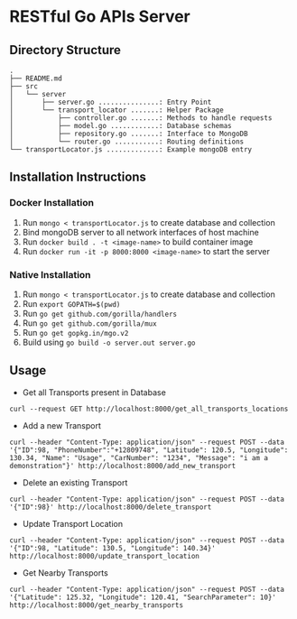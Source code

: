 # RESTful Go APIs Server

## Directory Structure
```
.
├── README.md
├── src
│   └── server
│       ├── server.go ...............: Entry Point
│       └── transport_locator .......: Helper Package
│           ├── controller.go .......: Methods to handle requests
│           ├── model.go ............: Database schemas
│           ├── repository.go .......: Interface to MongoDB
│           └── router.go ...........: Routing definitions
└── transportLocator.js .............: Example mongoDB entry
```

## Installation Instructions

### Docker Installation
1. Run `mongo < transportLocator.js` to create database and collection
2. Bind mongoDB server to all network interfaces of host machine
3. Run `docker build . -t <image-name>` to build container image
4. Run `docker run -it -p 8000:8000 <image-name>` to start the server

### Native Installation
1. Run `mongo < transportLocator.js` to create database and collection
2. Run `export GOPATH=$(pwd)`
3. Run `go get github.com/gorilla/handlers`
4. Run `go get github.com/gorilla/mux`
5. Run `go get gopkg.in/mgo.v2`
6. Build using `go build -o server.out server.go`

## Usage
* Get all Transports present in Database
```
curl --request GET http://localhost:8000/get_all_transports_locations
```
* Add a new Transport
```
curl --header "Content-Type: application/json" --request POST --data '{"ID":98, "PhoneNumber":"+12809748", "Latitude": 120.5, "Longitude": 130.34, "Name": "Usage", "CarNumber": "1234", "Message": "i am a demonstration"}' http://localhost:8000/add_new_transport
```
* Delete an existing Transport
```
curl --header "Content-Type: application/json" --request POST --data '{"ID":98}' http://localhost:8000/delete_transport
```
* Update Transport Location
```
curl --header "Content-Type: application/json" --request POST --data '{"ID":98, "Latitude": 130.5, "Longitude": 140.34}' http://localhost:8000/update_transport_location
```

* Get Nearby Transports
```
curl --header "Content-Type: application/json" --request POST --data '{"Latitude": 125.32, "Longitude": 120.41, "SearchParameter": 10}' http://localhost:8000/get_nearby_transports
```

